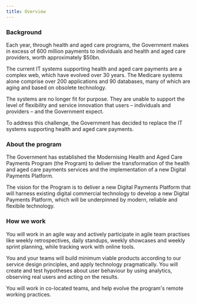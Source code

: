 ```yaml
---
title: Overview
---
```


### Background
Each year, through health and aged care programs, the Government makes in excess of 600 million payments to individuals and health and aged care providers, worth approximately $50bn.

The current IT systems supporting health and aged care payments are a complex web, which have evolved over 30 years. The Medicare systems alone comprise over 200 applications and 90 databases, many of which are aging and based on obsolete technology.

The systems are no longer fit for purpose. They are unable to support the level of flexibility and service innovation that users – individuals and providers – and the Government expect.

To address this challenge, the Government has decided to replace the IT systems supporting health and aged care payments.

### About the program

The Government has established the Modernising Health and Aged Care Payments Program (the Program) to deliver the transformation of the health and aged care payments services and the implementation of a new Digital Payments Platform.

The vision for the Program is to deliver a new Digital Payments Platform that will harness existing digital commercial technology to develop a new Digital Payments Platform, which will be underpinned by modern, reliable and flexibile technology.

### How we work

You will work in an agile way and actively participate in agile team practises like weekly retrospectives, daily standups, weekly showcases and weekly sprint planning, while tracking work with online tools.

You and your teams will build minimum viable products according to our service design principles, and apply technology pragmatically. You will create and test hypotheses about user behaviour by using analytics, observing real users and acting on the results.

You will work in co-located teams, and help evolve the program's remote working practices.
